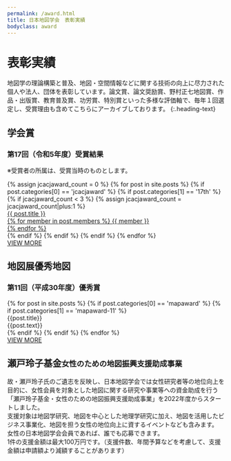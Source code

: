 ```yaml
---
permalink: /award.html
title: 日本地図学会　表彰実績
bodyclass: award
---
```


# 表彰実績
地図学の理論構築と普及、地図・空間情報などに関する技術の向上に尽力された個人や法人、団体を表彰しています。論文賞、論文奨励賞、野村正七地図賞、作品・出版賞、教育普及賞、功労賞、特別賞といった多様な評価軸で、毎年１回選定し、受賞理由も含めてこちらにアーカイブしております。
{:.heading-text}

<div class="top-section">
  <h2>学会賞</h2>
  <div class="award-heading">
    <h3>第17回（令和5年度）受賞結果</h3>
    <p>※受賞者の所属は、受賞当時のものとします。</p>
  </div>
  <div class="award-list">
    {% assign jcacjaward_count = 0 %}
    {% for post in site.posts %}
      {% if post.categories[0] == 'jcacjaward' %}
      {% if post.categories[1] == '17th' %}
      {% if jcacjaward_count < 3 %}
      {% assign jcacjaward_count = jcacjaward_count|plus:1 %}
      <div class="list-box">
        <a href="{{ post.url | relative_url }}" class="list-box-inner">
          <div class="box-icon"><img src="{{ site.baseurl }}{{ post.thumbnail }}" class="w-100" alt=""></div>
          <div class="box-title">{{ post.title }}</div>
          <div class="box-members">
            {% for member in post.members %}
            {{ member }}<br>
            {% endfor %}
          </div>
        </a>
      </div>
      {% endif %}
      {% endif %}
      {% endif %}
    {% endfor %}
  </div>
  <div class="back-to-top">
    <a href="{{'/jcacjaward.html' | relative_url}}">VIEW MORE</a>
  </div>
</div>

<!--
<div class="top-section">
  <h2>名誉会員</h2>
  <div class="award-heading">
    <h3>第16回（令和4年度）受賞結果</h3>
    <p>※受賞者の所属は、受賞当時のものとします。</p>
  </div>
  <div class="award-list">
    {% for post in site.posts %}
      {% if post.categories[0] == 'honorarymembers' %}
      {% if post.categories[1] == '16th' %}
      <div class="list-box">
        <a href="{{ post.url | relative_url }}" class="list-box-inner">
          <div class="box-icon"><img src="{{ site.baseurl }}{{ post.thumbnail }}" class="w-100" alt=""></div>
          <div class="box-title">{{ post.title }}</div>
          <div class="box-members">
            {% for member in post.members %}
            {{ member }}<br>
            {% endfor %}
          </div>
        </a>
      </div>
      {% endif %}
      {% endif %}
    {% endfor %}
  </div>
  <div class="back-to-top">
    <a href="{{'/honorarymemberaward.html' | relative_url}}">VIEW MORE</a>
  </div>
</div>
-->

<div class="top-section">
  <h2>地図展優秀地図</h2>
  <div class="award-heading">
    <h3>第11回（平成30年度）優秀賞</h3>
  </div>
  <div class="award-list">
    {% for post in site.posts %}
      {% if post.categories[0] == 'mapaward' %}
      {% if post.categories[1] == 'mapaward-11' %}
      <div class="list-box">
        <div class="list-box-inner">
          <div class="box-map-title">{{post.title}}</div>
          <div class="box-map-image"><img src="{{ site.baseurl }}{{ post.thumbnail }}" alt=""></div>
          <div class="box-map-text">{{post.text}}</div>
        </div>
      </div>
      {% endif %}
      {% endif %}
    {% endfor %}
  </div>
  <div class="back-to-top">
    <a href="{{'/mapaward.html' | relative_url}}">VIEW MORE</a>
  </div>
</div>

<div class="top-section">
  <h2>瀬戸玲子基金<small>女性のための地図振興支援助成事業</small></h2>
  <div class="sr-row">
    <div class="sr-text">
      故・瀬戸玲子氏のご遺志を反映し、日本地図学会では女性研究者等の地位向上を目的に、女性会員を対象とした地図に関する研究や事業等への資金助成を行う「瀬戸玲子基金・女性のための地図振興支援助成事業」を2022年度からスタートしました。<br>
      支援対象は地図学研究、地図を中心とした地理学研究に加え、地図を活用したビジネス事業化、地図を担う女性の地位向上に資するイベントなども含みます。<br>
      女性の日本地図学会会員であれば、誰でも応募できます。<br>
      1件の支援金額は最大100万円です。（支援件数、年間予算などを考慮して、支援金額は申請額より減額することがあります）<br>
    </div>
    <div class="sr-image"><img src="{{ site.baseurl }}/assets/img/main/img_setoreiko.jpg" class="w-100" alt=""></div>
  </div>
  <!--
  <div class="back-to-top">
    <a href="{{'/setoreiko-fund.html' | relative_url}}">VIEW MORE</a>
  </div>
  -->
</div>

